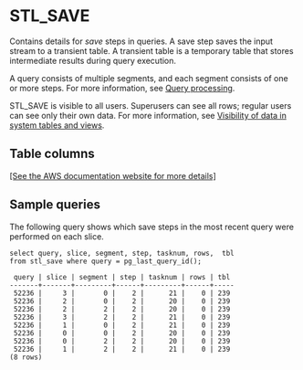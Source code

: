 # STL\_SAVE<a name="r_STL_SAVE"></a>

Contains details for *save* steps in queries\. A save step saves the input stream to a transient table\. A transient table is a temporary table that stores intermediate results during query execution\.

A query consists of multiple segments, and each segment consists of one or more steps\. For more information, see [Query processing](c-query-processing.md)\. 

STL\_SAVE is visible to all users\. Superusers can see all rows; regular users can see only their own data\. For more information, see [Visibility of data in system tables and views](c_visibility-of-data.md)\.

## Table columns<a name="w186aac68c13c11c99b9"></a>

[\[See the AWS documentation website for more details\]](http://docs.aws.amazon.com/redshift/latest/dg/r_STL_SAVE.html)

## Sample queries<a name="r_STL_SAVE-sample-queries"></a>

The following query shows which save steps in the most recent query were performed on each slice\. 

```
select query, slice, segment, step, tasknum, rows,  tbl  
from stl_save where query = pg_last_query_id();

 query | slice | segment | step | tasknum | rows | tbl
-------+-------+---------+------+---------+------+-----
 52236 |     3 |       0 |    2 |      21 |    0 | 239
 52236 |     2 |       0 |    2 |      20 |    0 | 239
 52236 |     2 |       2 |    2 |      20 |    0 | 239
 52236 |     3 |       2 |    2 |      21 |    0 | 239
 52236 |     1 |       0 |    2 |      21 |    0 | 239
 52236 |     0 |       0 |    2 |      20 |    0 | 239
 52236 |     0 |       2 |    2 |      20 |    0 | 239
 52236 |     1 |       2 |    2 |      21 |    0 | 239
(8 rows)
```